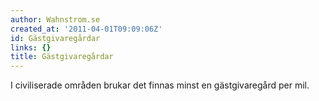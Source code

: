 ```yaml
---
author: Wahnstrom.se
created_at: '2011-04-01T09:09:06Z'
id: Gästgivaregårdar
links: {}
title: Gästgivaregårdar
---
```


I civiliserade områden brukar det finnas minst en gästgivaregård per mil.